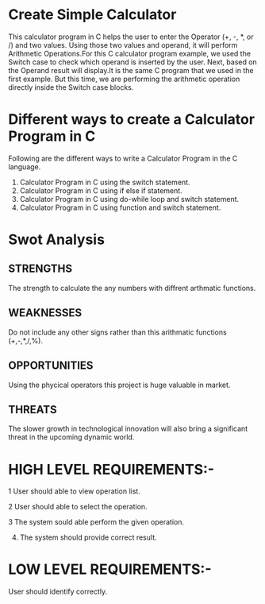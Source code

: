 # Create Simple Calculator

This calculator program in C helps the user to enter the Operator (+, -, *, or /) and two values. Using those two values and operand, it will perform Arithmetic Operations.For this C calculator program example, we used the Switch case to check which operand is inserted by the user. Next, based on the Operand result will display.It is the same C program that we used in the first example. But this time, we are performing the arithmetic operation directly inside the Switch case blocks.

# Different ways to create a Calculator Program in C
Following are the different ways to write a Calculator Program in the C language.

1. Calculator Program in C using the switch statement.
2. Calculator Program in C using if else if statement.
3. Calculator Program in C using do-while loop and switch statement.
4. Calculator Program in C using function and switch statement.

# Swot Analysis

## STRENGTHS

The strength to calculate the any numbers with diffrent arthmatic functions.

 ## WEAKNESSES

Do not include any other signs rather than this arithmatic functions (+,-,*,/,%).

## OPPORTUNITIES

Using the phycical operators this project is huge valuable in market. 

## THREATS

The slower growth in technological innovation will also bring a significant threat in the upcoming dynamic world.

# HIGH LEVEL REQUIREMENTS:-
   
1  User should able to view operation list.     	      

2  User should able to select the operation.           	

3  The system sould able perform the given operation.  

4. The system should provide correct result.          

# LOW LEVEL REQUIREMENTS:-

  User should identify correctly.

